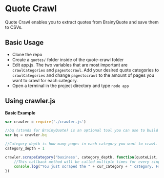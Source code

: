 # Quote Crawl

Quote Crawl enables you to extract quotes from BrainyQuote and save them to CSVs.

## Basic Usage

- Clone the repo
- Create a `quotes/` folder inside of the quote-crawl folder
- Edit app.js. The two variables that are most important are `crawlCategories` and `pagestocrawl`. Add your desired quote categories to `crawlCategories` and change `pagestocrawl` to the amount of pages you want to crawl for each category.
- Open a terminal in the project directory and type `node app`

## Using crawler.js

**Basic Example**

```javascript
var crawler = require('./crawler.js')

//bq (stands for BrainyQuote) is an optional tool you can use to build BrainyQuote URLs.
var bq = crawler.bq

//Category depth is how many pages in each category you want to crawl. More category depth = more quotes
category_depth = 1

crawler.scrapeCategory('business', category_depth, function(quoteList, cur_category){
    //This callback method will be called multiple times for every single page that crawled
    console.log("You just scraped the " + cur_category + " category. From that page, you extracted " + quoteList.length + " quotes.")
})
```
